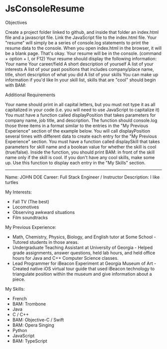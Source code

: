 # JsConsoleResume

Objectives

Create a project folder linked to github, and inside that folder an index.html file and a javascript file. Link the JavaScript file to the index.html file.
Your "resume" will simply be a series of console.log statements to print the resume data to the console.
When you open index.html in the browser, it will be a blank page. That's okay. Your resume will be in the console. (command + option + I, or F12)
Your resume should display the following information:
Your name
Your career/field
A short description of yourself
A list of your interests
A list of your past positions that includes company/place name, title, short description of what you did
A list of your skills
You can make up information if you'd like
In your skill list, skills that are "cool" should begin with BAM:

Additional Requirements

Your name should print in all capital letters, but you must not type it as all capitalized in your code (i.e. you will need to use JavaScript to capitalize it)
You must have a function called displayPosition that takes parameters for company name, job title, and description. The function should console.log those three items in a format similar to the entries in the "My Previous Experience" section of the example below. You will call displayPosition several times with different data to create each entry for the "My Previous Experience" section.
You must have a function called displaySkill that takes parameters for skill name and a boolean value for whether the skill is cool (true/false). Inside the function, you should print BAM: in front of the skill name only if the skill is cool. If you don't have any cool skills, make some up. Use this function to display each entry in the "My Skills" section.

----------------------------------------------------------------------------------------------------------------------------------

Name: JOHN DOE
Career: Full Stack Engineer / Instructor
Description: I like turtles

My Interests:
* Fall TV (The best)
* Locomotives
* Observing awkward situations
* Film soundtracks

My Previous Experience:
* Math, Chemistry, Physics, Biology, and English tutor at Some School - Tutored students in those areas.
* Undergraduate Teaching Assistant at University of Georgia - Helped grade assignments, answer questions, held lab hours, and held office hours for Java and C++ Computer Science classes.
* Lead Programmer for iBeacon Experiment at Georgia Museum of Art - Created native iOS virtual tour guide that used iBeacon technology to triangulate position within the museum and give information about a piece.

My Skills:
* French
* BAM: Trombone
* Java
* C / C++
* BAM: Objective-C / Swift
* BAM: Opera Singing
* Python
* JavaScript
* BAM: TypeScript
